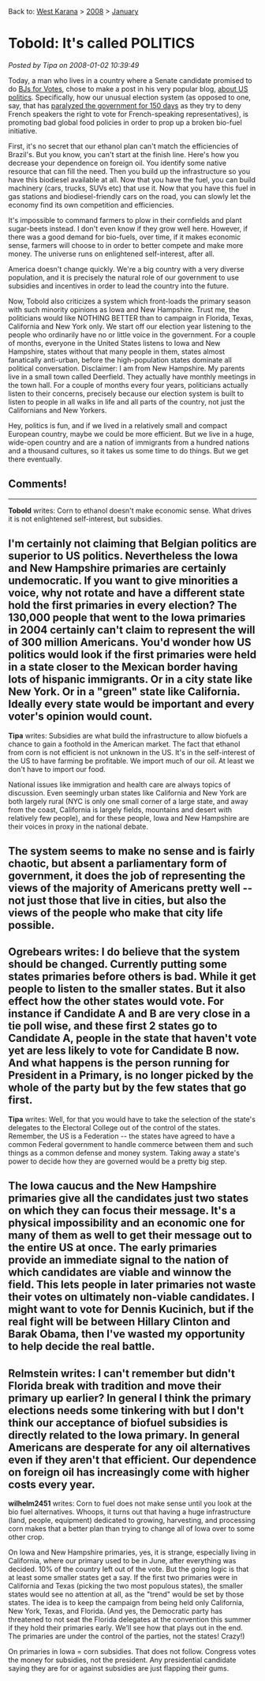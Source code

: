 Back to: [West Karana](/posts/westkarana.md) > [2008](/posts/2008/westkarana.md) > [January](./westkarana.md)
# Tobold: It's called POLITICS

*Posted by Tipa on 2008-01-02 10:39:49*

Today, a man who lives in a country where a Senate candidate promised to do [BJs for Votes](http://chill888.newsvine.com/_news/2007/05/11/713764-belgium-politics-i-will-give-you-40000-blowjobs), chose to make a post in his very popular blog, [about US politics](http://tobolds.blogspot.com/2008/01/iowa-primaries-and-global-food-prices.html). Specifically, how our unusual election system (as opposed to one, say, that has [paralyzed the government for 150 days](http://www.economist.com/displaystory.cfm?story_id=10110979) as they try to deny French speakers the right to vote for French-speaking representatives), is promoting bad global food policies in order to prop up a broken bio-fuel initiative.

First, it's no secret that our ethanol plan can't match the efficiencies of Brazil's. But you know, you can't start at the finish line. Here's how you decrease your dependence on foreign oil. You identify some native resource that can fill the need. Then you build up the infrastructure so you have this biodiesel available at all. Now that you have the fuel, you can build machinery (cars, trucks, SUVs etc) that use it. Now that you have this fuel in gas stations and biodiesel-friendly cars on the road, you can slowly let the economy find its own competition and efficiencies.

It's impossible to command farmers to plow in their cornfields and plant sugar-beets instead. I don't even know if they grow well here. However, if there was a good demand for bio-fuels, over time, if it makes economic sense, farmers will choose to in order to better compete and make more money. The universe runs on enlightened self-interest, after all.

America doesn't change quickly. We're a big country with a very diverse population, and it is precisely the natural role of our government to use subsidies and incentives in order to lead the country into the future.

Now, Tobold also criticizes a system which front-loads the primary season with such minority opinions as Iowa and New Hampshire. Trust me, the politicians would like NOTHING BETTER than to campaign in Florida, Texas, California and New York only. We start off our election year listening to the people who ordinarily have no or little voice in the government. For a couple of months, everyone in the United States listens to Iowa and New Hampshire, states without that many people in them, states almost fanatically anti-urban, before the high-population states dominate all political conversation. Disclaimer: I am from New Hampshire. My parents live in a small town called Deerfield. They actually have monthly meetings in the town hall. For a couple of months every four years, politicians actually listen to their concerns, precisely because our election system is built to listen to people in all walks in life and all parts of the country, not just the Californians and New Yorkers.

Hey, politics is fun, and if we lived in a relatively small and compact European country, maybe we could be more efficient. But we live in a huge, wide-open country and are a nation of immigrants from a hundred nations and a thousand cultures, so it takes us some time to do things. But we get there eventually.

## Comments!
---
**Tobold** writes: Corn to ethanol doesn't make economic sense. What drives it is not enlightened self-interest, but subsidies.

I'm certainly not claiming that Belgian politics are superior to US politics. Nevertheless the Iowa and New Hampshire primaries are certainly undemocratic. If you want to give minorities a voice, why not rotate and have a different state hold the first primaries in every election? The 130,000 people that went to the Iowa primaries in 2004 certainly can't claim to represent the will of 300 million Americans. You'd wonder how US politics would look if the first primaries were held in a state closer to the Mexican border having lots of hispanic immigrants. Or in a city state like New York. Or in a "green" state like California. Ideally every state would be important and every voter's opinion would count.
---
**Tipa** writes: Subsidies are what build the infrastructure to allow biofuels a chance to gain a foothold in the American market. The fact that ethanol from corn is not efficient is not unknown in the US. It's in the self-interest of the US to have farming be profitable. We import much of our oil. At least we don't have to import our food.

National issues like immigration and health care are always topics of discussion. Even seemingly urban states like California and New York are both largely rural (NYC is only one small corner of a large state, and away from the coast, California is largely fields, mountains and desert with relatively few people), and for these people, Iowa and New Hampshire are their voices in proxy in the national debate.

The system seems to make no sense and is fairly chaotic, but absent a parliamentary form of government, it does the job of representing the views of the majority of Americans pretty well -- not just those that live in cities, but also the views of the people who make that city life possible.
---
**Ogrebears** writes: I do believe that the system should be changed. Currently putting some states primaries before others is bad. While it get people to listen to the smaller states. But it also effect how the other states would vote. For instance if Candidate A and B are very close in a tie poll wise, and these first 2 states go to Candidate A, people in the state that haven't vote yet are less likely to vote for Candidate B now. And what happens is the person running for President in a Primary, is no longer picked by the whole of the party but by the few states that go first.
---
**Tipa** writes: Well, for that you would have to take the selection of the state's delegates to the Electoral College out of the control of the states. Remember, the US is a Federation -- the states have agreed to have a common Federal government to handle commerce between them and such things as a common defense and money system. Taking away a state's power to decide how they are governed would be a pretty big step.

The Iowa caucus and the New Hampshire primaries give all the candidates just two states on which they can focus their message. It's a physical impossibility and an economic one for many of them as well to get their message out to the entire US at once. The early primaries provide an immediate signal to the nation of which candidates are viable and winnow the field. This lets people in later primaries not waste their votes on ultimately non-viable candidates. I might want to vote for Dennis Kucinich, but if the real fight will be between Hillary Clinton and Barak Obama, then I've wasted my opportunity to help decide the real battle.
---
**Relmstein** writes: I can't remember but didn't Florida break with tradition and move their primary up earlier? In general I think the primary elections needs some tinkering with but I don't think our acceptance of biofuel subsidies is directly related to the Iowa primary. In general Americans are desperate for any oil alternatives even if they aren't that efficient. Our dependence on foreign oil has increasingly come with higher costs every year.
---
**wilhelm2451** writes: Corn to fuel does not make sense until you look at the bio fuel alternatives. Whoops, it turns out that having a huge infrastructure (land, people, equipment) dedicated to growing, harvesting, and processing corn makes that a better plan than trying to change all of Iowa over to some other crop.

On Iowa and New Hampshire primaries, yes, it is strange, especially living in California, where our primary used to be in June, after everything was decided. 10% of the country left out of the vote. But the going logic is that at least some smaller states get a say. If the first two primaries were in California and Texas (picking the two most populous states), the smaller states would see no attention at all, as the "trend" would be set by those states. The idea is to keep the campaign from being held only California, New York, Texas, and Florida. (And yes, the Democratic party has threatened to not seat the Florida delegates at the convention this summer if they hold their primaries early. We'll see how that plays out in the end. The primaries are under the control of the parties, not the states! Crazy!)

On primaries in Iowa = corn subsidies. That does not follow. Congress votes the money for subsidies, not the president. Any presidential candidate saying they are for or against subsidies are just flapping their gums.

